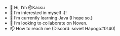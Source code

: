 - 👋 Hi, I’m @Kacsu
- 👀 I’m interested in myself :)!
- 🌱 I’m currently learning Java (I hope so.)
- 💞️ I’m looking to collaborate on Noven.
- 📫 How to reach me (Discord: soviet Hápogó#0140)

<!---
Kacsu/Kacsu is a ✨ special ✨ repository because its `README.md` (this file) appears on your GitHub profile.
You can click the Preview link to take a look at your changes.
--->
